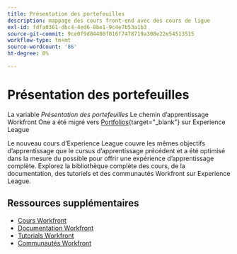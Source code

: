 ```yaml
---
title: Présentation des portefeuilles
description: mappage des cours front-end avec des cours de ligue
exl-id: fdfa0361-dbc4-4ed6-8be1-9c4e7b53a1b3
source-git-commit: 9ce0f9d84400f016f7478719a308e22e54513515
workflow-type: tm+mt
source-wordcount: '86'
ht-degree: 0%

---
```


# Présentation des portefeuilles

La variable *Présentation des portefeuilles* Le chemin d’apprentissage Workfront One a été migré vers [Portfolios](https://experienceleague.adobe.com/?recommended=Workfront-U-1-2022.1.portfolios){target="_blank"} sur Experience League

Le nouveau cours d’Experience League couvre les mêmes objectifs d’apprentissage que le cursus d’apprentissage précédent et a été optimisé dans la mesure du possible pour offrir une expérience d’apprentissage complète.  Explorez la bibliothèque complète des cours, de la documentation, des tutoriels et des communautés Workfront sur Experience League.

## Ressources supplémentaires

* [Cours Workfront](https://experienceleague.adobe.com/?lang=en&amp;Solution=Workfront#courses)
* [Documentation Workfront](https://experienceleague.adobe.com/docs/workfront.html)
* [Tutorials Workfront](https://experienceleague.adobe.com/docs/workfront-learn/tutorials-workfront/home.html)
* [Communautés Workfront](https://experienceleaguecommunities.adobe.com/t5/workfront/ct-p/workfront)
